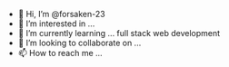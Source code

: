 - 👋 Hi, I’m @forsaken-23
- 👀 I’m interested in ...
- 🌱 I’m currently learning ... full stack web development
- 💞️ I’m looking to collaborate on ...
- 📫 How to reach me ...

<!---
forsaken-23/forsaken-23 is a ✨ special ✨ repository because its `README.md` (this file) appears on your GitHub profile.
You can click the Preview link to take a look at your changes.
--->
